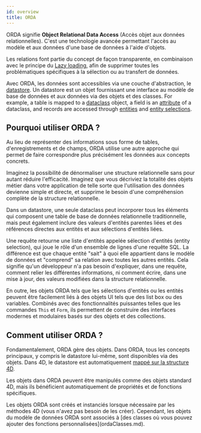 ```yaml
---
id: overview
title: ORDA
---
```


ORDA signifie **Object Relational Data Access** (Accès objet aux données relationnelles). C'est une technologie avancée permettant l'accès au modèle et aux données d'une base de données à l'aide d'objets.

Les relations font partie du concept de façon transparente, en combinaison avec le principe du [Lazy loading](glossary.md#lazy-loading), afin de supprimer toutes les problématiques spécifiques à la sélection ou au transfert de données.

Avec ORDA, les données sont accessibles via une couche d'abstraction, le [datastore](dsMapping.md#datastore). Un datastore est un objet fournissant une interface au modèle de base de données et aux données via des objets et des classes. For example, a table is mapped to a [dataclass](dsMapping.md#dataclass) object, a field is an [attribute](dsMapping.md#attribute) of a dataclass, and records are accessed through [entities](dsMapping.md#entity) and [entity selections](dsMapping.md#entity-selection).


## Pourquoi utiliser ORDA ?

Au lieu de représenter des informations sous forme de tables, d'enregistrements et de champs, ORDA utilise une autre approche qui permet de faire correspondre plus précisément les données aux concepts concrets.

Imaginez la possibilité de dénormaliser une structure relationnelle sans pour autant réduire l'efficacité. Imaginez que vous décriviez la totalité des objets métier dans votre application de telle sorte que l'utilisation des données devienne simple et directe, et supprime le besoin d'une compréhension complète de la structure relationnelle.

Dans un datastore, une seule dataclass peut incorporer tous les éléments qui composent une table de base de données relationnelle traditionnelle, mais peut également inclure des valeurs d'entités parentes liées et des références directes aux entités et aux sélections d'entités liées.

Une requête retourne une liste d'entités appelée sélection d'entités (entity selection), qui joue le rôle d'un ensemble de lignes d'une requête SQL. La différence est que chaque entité "sait" à quoi elle appartient dans le modèle de données et "comprend" sa relation avec toutes les autres entités. Cela signifie qu'un développeur n'a pas besoin d'expliquer, dans une requête, comment relier les différentes informations, ni comment écrire, dans une mise à jour, des valeurs modifiées dans la structure relationnelle.

En outre, les objets ORDA tels que les sélections d'entités ou les entités peuvent être facilement liés à des objets UI tels que des list box ou des variables. Combinés avec des fonctionnalités puissantes telles que les commandes `This` et `Form`, ils permettent de construire des interfaces modernes et modulaires basés sur des objets et des collections.

## Comment utiliser ORDA ?

Fondamentalement, ORDA gère des objets. Dans ORDA, tous les concepts principaux, y compris le datastore lui-même, sont disponibles via des objets. Dans 4D, le datastore est automatiquement [mappé sur la structure 4D](dsMapping.md).

Les objets dans ORDA peuvent être manipulés comme des objets standard 4D, mais ils bénéficient automatiquement de propriétés et de fonctions spécifiques.

Les objets ORDA sont créés et instanciés lorsque nécessaire par les méthodes 4D (vous n'avez pas besoin de les créer). Cependant, les objets du modèle de données ORDA sont associés à \[des classes où vous pouvez ajouter des fonctions personnalisées\](ordaClasses.md).



